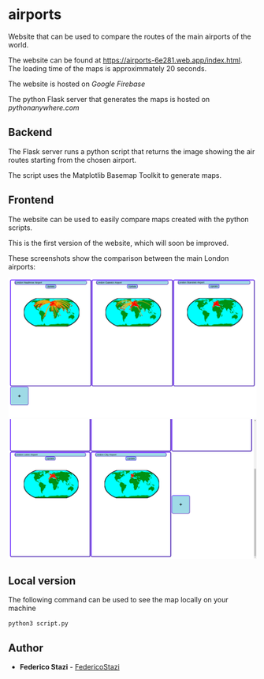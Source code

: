 # airports
Website that can be used to compare the routes of the main airports of the world.

The website can be found at https://airports-6e281.web.app/index.html. The loading time of the maps is approximmately 20 seconds.

The website is hosted on *Google Firebase*

The python Flask server that generates the maps is hosted on *pythonanywhere.com*

## Backend

The Flask server runs a python script that returns the image showing the air routes starting from the chosen airport.

The script uses the Matplotlib Basemap Toolkit to generate maps.

## Frontend

The website can be used to easily compare maps created with the python scripts.

This is the first version of the website, which will soon be improved.

These screenshots show the comparison between the main London airports:

![Screenshot 1](/Screenshot1.png)
![Screenshot 2](/Screenshot2.png)

## Local version

The following command can be used to see the map locally on your machine

```
python3 script.py
```
## Author

* **Federico Stazi** - [FedericoStazi](https://github.com/FedericoStazi)
